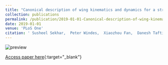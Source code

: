 ```yaml
---
title: "Canonical description of wing kinematics and dynamics for a straight flying insectivorous bat (Hipposideros pratti)"
collection: publications
permalink: /publication/2019-01-01-Canonical-description-of-wing-kinematics-and-dynamics-for-a-straight-flying-insectivorous-bat-Hipposideros-pratti
date: 2019-01-01
venue: 'PLoS One'
citation: ' Susheel Sekhar,  Peter Windes,  Xiaozhou Fan,  Danesh Tafti, &quot;Canonical description of wing kinematics and dynamics for a straight flying insectivorous bat (Hipposideros pratti).&quot; PLoS One, 2019.'
---
```


![preview](https://xiaozhoufan.github.io/images/2019_J_Sehkar_Preview.jpg)

[Access paper here](http://xiaozhoufan.github.io/files/2019_J_Sehkar_Canonical_description_of_wing_kinematics_and_dynamics_for_a_straight_flying_insectivorous_bat_Hipposideros_Pratti.pdf){:target="_blank"}
